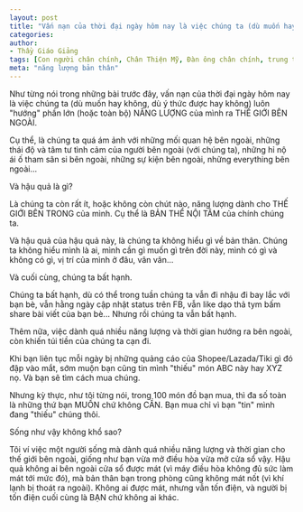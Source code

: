 ```yaml
---
layout: post
title: "Vấn nạn của thời đại ngày hôm nay là việc chúng ta (dù muốn hay không, dù ý thức được hay không) luôn "hướng" phần lớn (hoặc toàn bộ) NĂNG LƯỢNG của mình ra THẾ GIỚI BÊN NGOÀI"
categories:
author:
- Thầy Giáo Giảng
tags: [Con người chân chính, Chân Thiện Mỹ, Đàn ông chân chính, trung tâm của chính mình]
meta: "năng lượng bản thân"
---
```

Như từng nói trong những bài trước đây, vấn nạn của thời đại ngày hôm nay là việc chúng ta (dù muốn hay không, dù ý thức được hay không) luôn "hướng" phần lớn (hoặc toàn bộ) NĂNG LƯỢNG của mình ra THẾ GIỚI BÊN NGOÀI.

Cụ thể, là chúng ta quá ám ảnh với những mối quan hệ bên ngoài, những thái độ và tâm tư tình cảm của người bên ngoài (với chúng ta), những hỉ nộ ái ố tham sân si bên ngoài, những sự kiện bên ngoài, những everything bên ngoài...

Và hậu quả là gì?

Là chúng ta còn rất ít, hoặc không còn chút nào, năng lượng dành cho THẾ GIỚI BÊN TRONG của mình. Cụ thể là BẢN THỂ NỘI TÂM của chính chúng ta.

Và hậu quả của hậu quả này, là chúng ta không hiểu gì về bản thân. Chúng ta không hiểu mình là ai, mình cần gì muốn gì trên đời này, mình có gì và không có gì, vị trí của mình ở đâu, vân vân...

Và cuối cùng, chúng ta bất hạnh.

Chúng ta bất hạnh, dù có thể trong tuần chúng ta vẫn đi nhậu đi bay lắc với bạn bè, vẫn hằng ngày cập nhật status trên FB, vẫn like dạo thả tym bấm share bài viết của bạn bè... Nhưng rồi chúng ta vẫn bất hạnh.

Thêm nữa, việc dành quá nhiều năng lượng và thời gian hướng ra bên ngoài, còn khiến túi tiền của chúng ta cạn đi.

Khi bạn liên tục mỗi ngày bị những quảng cáo của Shopee/Lazada/Tiki gì đó đập vào mắt, sớm muộn bạn cũng tin mình "thiếu" món ABC này hay XYZ nọ. Và bạn sẽ tìm cách mua chúng. 

Nhưng kỳ thực, như tôi từng nói, trong 100 món đồ bạn mua, thì đa số toàn là những thứ bạn MUỐN chứ không CẦN. Bạn mua chỉ vì bạn "tin" mình đang "thiếu" chúng thôi.

Sống như vậy không khổ sao? <!--excerpt.s--><div class="post-copyright"><div class="content">Tôi ví việc một người sống mà dành quá nhiều năng lượng và thời gian cho thế giới bên ngoài, giống như bạn vừa mở điều hòa vừa mở cửa sổ vậy. Hậu quả không ai bên ngoài cửa sổ được mát (vì máy điều hòa không đủ sức làm mát tới mức đó), mà bản thân bạn trong phòng cũng không mát nốt (vì khí lạnh bị thoát ra ngoài). Không ai được mát, nhưng vẫn tốn điện, và người bị tốn điện cuối cùng là BẠN chứ không ai khác.</div></div>